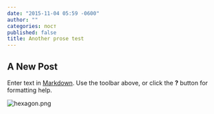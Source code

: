 ```yaml
---
date: "2015-11-04 05:59 -0600"
author: ""
categories: пост
published: false
title: Another prose test
---
```


## A New Post

Enter text in [Markdown](http://daringfireball.net/projects/markdown/). Use the toolbar above, or click the **?** button for formatting help.

![hexagon.png]({{site.baseurl}}/assets/hexagon.png)
